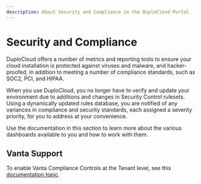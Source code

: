 ```yaml
---
description: About Security and Compliance in the DuploCloud Portal
---
```


# Security and Compliance

DuploCloud offers a number of metrics and reporting tools to ensure your cloud installation is protected against viruses and malware, and hacker-proofed, in addition to meeting a number of compliance standards, such as SOC2, PCI, and HIPAA.

When you use DuploCloud, you no longer have to verify and update your environment due to additions and changes in Security Control rulesets. Using a dynamically updated rules database, you are notified of any variances in compliance and security standards, each assigned a severity priority, for you to address at your convenience.

Use the documentation in this section to learn more about the various dashboards available to you and how to work with them.

## Vanta Support

To enable Vanta Compliance Controls at the Tenant level, see this [documentation topic](../aws-user-guide/security-configuration-settings/vanta-compliance-controls.md).
